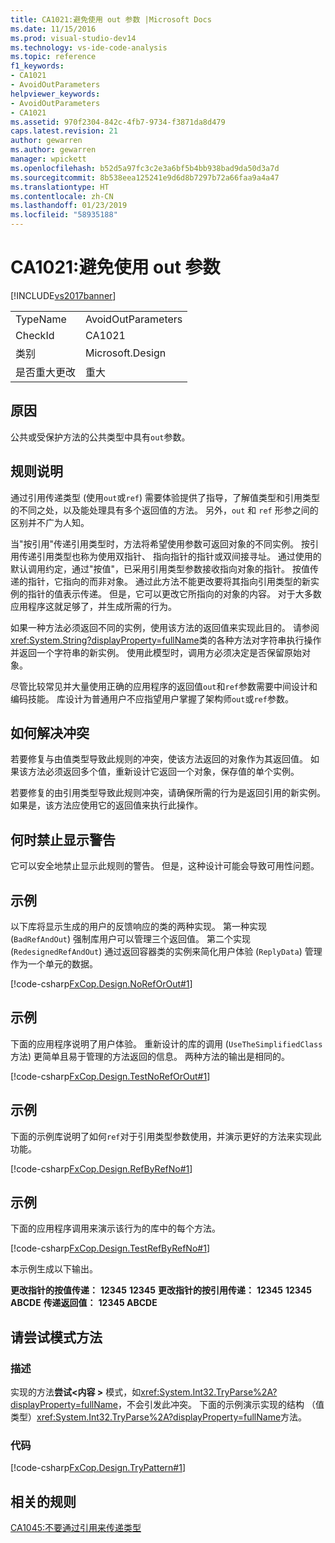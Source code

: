 ```yaml
---
title: CA1021:避免使用 out 参数 |Microsoft Docs
ms.date: 11/15/2016
ms.prod: visual-studio-dev14
ms.technology: vs-ide-code-analysis
ms.topic: reference
f1_keywords:
- CA1021
- AvoidOutParameters
helpviewer_keywords:
- AvoidOutParameters
- CA1021
ms.assetid: 970f2304-842c-4fb7-9734-f3871da8d479
caps.latest.revision: 21
author: gewarren
ms.author: gewarren
manager: wpickett
ms.openlocfilehash: b52d5a97fc3c2e3a6bf5b4bb938bad9da50d3a7d
ms.sourcegitcommit: 8b538eea125241e9d6d8b7297b72a66faa9a4a47
ms.translationtype: HT
ms.contentlocale: zh-CN
ms.lasthandoff: 01/23/2019
ms.locfileid: "58935188"
---
```

# <a name="ca1021-avoid-out-parameters"></a>CA1021:避免使用 out 参数
[!INCLUDE[vs2017banner](../includes/vs2017banner.md)]

|||
|-|-|
|TypeName|AvoidOutParameters|
|CheckId|CA1021|
|类别|Microsoft.Design|
|是否重大更改|重大|

## <a name="cause"></a>原因
 公共或受保护方法的公共类型中具有`out`参数。

## <a name="rule-description"></a>规则说明
 通过引用传递类型 (使用`out`或`ref`) 需要体验提供了指导，了解值类型和引用类型的不同之处，以及能处理具有多个返回值的方法。 另外，`out` 和 `ref` 形参之间的区别并不广为人知。

 当"按引用"传递引用类型时，方法将希望使用参数可返回对象的不同实例。 按引用传递引用类型也称为使用双指针、 指向指针的指针或双间接寻址。 通过使用的默认调用约定，通过"按值"，已采用引用类型参数接收指向对象的指针。 按值传递的指针，它指向的而非对象。 通过此方法不能更改要将其指向引用类型的新实例的指针的值表示传递。 但是，它可以更改它所指向的对象的内容。 对于大多数应用程序这就足够了，并生成所需的行为。

 如果一种方法必须返回不同的实例，使用该方法的返回值来实现此目的。 请参阅<xref:System.String?displayProperty=fullName>类的各种方法对字符串执行操作并返回一个字符串的新实例。 使用此模型时，调用方必须决定是否保留原始对象。

 尽管比较常见并大量使用正确的应用程序的返回值`out`和`ref`参数需要中间设计和编码技能。 库设计为普通用户不应指望用户掌握了架构师`out`或`ref`参数。

## <a name="how-to-fix-violations"></a>如何解决冲突
 若要修复与由值类型导致此规则的冲突，使该方法返回的对象作为其返回值。 如果该方法必须返回多个值，重新设计它返回一个对象，保存值的单个实例。

 若要修复的由引用类型导致此规则冲突，请确保所需的行为是返回引用的新实例。 如果是，该方法应使用它的返回值来执行此操作。

## <a name="when-to-suppress-warnings"></a>何时禁止显示警告
 它可以安全地禁止显示此规则的警告。 但是，这种设计可能会导致可用性问题。

## <a name="example"></a>示例
 以下库将显示生成的用户的反馈响应的类的两种实现。 第一种实现 (`BadRefAndOut`) 强制库用户可以管理三个返回值。 第二个实现 (`RedesignedRefAndOut`) 通过返回容器类的实例来简化用户体验 (`ReplyData`) 管理作为一个单元的数据。

 [!code-csharp[FxCop.Design.NoRefOrOut#1](../snippets/csharp/VS_Snippets_CodeAnalysis/FxCop.Design.NoRefOrOut/cs/FxCop.Design.NoRefOrOut.cs#1)]

## <a name="example"></a>示例
 下面的应用程序说明了用户体验。 重新设计的库的调用 (`UseTheSimplifiedClass`方法) 更简单且易于管理的方法返回的信息。 两种方法的输出是相同的。

 [!code-csharp[FxCop.Design.TestNoRefOrOut#1](../snippets/csharp/VS_Snippets_CodeAnalysis/FxCop.Design.TestNoRefOrOut/cs/FxCop.Design.TestNoRefOrOut.cs#1)]

## <a name="example"></a>示例
 下面的示例库说明了如何`ref`对于引用类型参数使用，并演示更好的方法来实现此功能。

 [!code-csharp[FxCop.Design.RefByRefNo#1](../snippets/csharp/VS_Snippets_CodeAnalysis/FxCop.Design.RefByRefNo/cs/FxCop.Design.RefByRefNo.cs#1)]

## <a name="example"></a>示例
 下面的应用程序调用来演示该行为的库中的每个方法。

 [!code-csharp[FxCop.Design.TestRefByRefNo#1](../snippets/csharp/VS_Snippets_CodeAnalysis/FxCop.Design.TestRefByRefNo/cs/FxCop.Design.TestRefByRefNo.cs#1)]

 本示例生成以下输出。

 **更改指针的按值传递：** 
**12345**
**12345**
**更改指针的按引用传递：** 
**12345**
**12345 ABCDE**
**传递返回值：** 
**12345 ABCDE**
## <a name="try-pattern-methods"></a>请尝试模式方法

### <a name="description"></a>描述
 实现的方法**尝试\<内容 >** 模式，如<xref:System.Int32.TryParse%2A?displayProperty=fullName>，不会引发此冲突。 下面的示例演示实现的结构 （值类型）<xref:System.Int32.TryParse%2A?displayProperty=fullName>方法。

### <a name="code"></a>代码
 [!code-csharp[FxCop.Design.TryPattern#1](../snippets/csharp/VS_Snippets_CodeAnalysis/FxCop.Design.TryPattern/cs/FxCop.Design.TryPattern.cs#1)]

## <a name="related-rules"></a>相关的规则
 [CA1045:不要通过引用来传递类型](../code-quality/ca1045-do-not-pass-types-by-reference.md)
